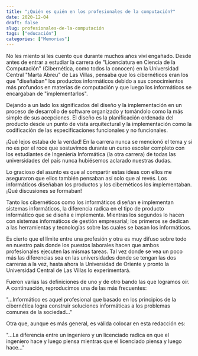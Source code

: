```yaml
---
title: "¿Quién es quién en los profesionales de la computación?"
date: 2020-12-04
draft: false
slug: profesionales-de-la-computación
tags: ["educación"]
categories: ["Memorias"]
---
```

No les miento si les cuento que durante muchos años viví engañado. Desde antes de entrar a estudiar la carrera de "Licenciatura en Ciencia de la Computación" (Cibernética, como todos la conocen) en la Universidad Central "Marta Abreu" de Las Villas, pensaba que los cibernéticos eran los que "diseñaban" los productos informáticos debido a sus conocimientos más profundos en materias de computación y que luego los informáticos se encargaban de "implementarlos".

Dejando a un lado los significados del diseño y la implementación en un proceso de desarrollo de software organizado y tomándolo como la más simple de sus acepciones. El diseño es la planificación ordenada del producto desde un punto de vista arquitectural y la implementación como la codificación de las especificaciones funcionales y no funcionales.

¡Qué lejos estaba de la verdad! En la carrera nunca se mencionó el tema y si no es por el roce que sostuvimos durante un curso escolar completo con los estudiantes de Ingeniería Informática (la otra carrera) de todas las universidades del país nunca hubiésemos aclarado nuestras dudas.

Lo gracioso del asunto es que al compartir estas ideas con ellos me aseguraron que ellos también pensaban así solo que al revés. Los informáticos diseñaban los productos y los cibernéticos los implementaban. ¡Qué discusiones se formaban!

Tanto los cibernéticos como los informáticos diseñan e implementan sistemas informáticos, la diferencia radica en el tipo de producto informático que se diseña e implementa. Mientras los segundos lo hacen con sistemas informáticos de gestión empresarial; los primeros se dedican a las herramientas y tecnologías sobre las cuales se basan los informáticos.

Es cierto que el límite entre una profesión y otra es muy difuso sobre todo en nuestro país donde los puestos laborales hacen que ambos profesionales ejecuten las mismas tareas. Tal vez donde se vea un poco más las diferencias sea en las universidades donde se tengan las dos carreras a la vez, hasta ahora la Universidad de Oriente y pronto la Universidad Central de Las Villas lo experimentará.

Fueron varias las definiciones de uno y de otro bando las que logramos oír. A continuación, reproducimos una de las más frecuentes:

"...Informático es aquel profesional que basado en los principios de la cibernética logra construir soluciones informáticas a los problemas comunes de la sociedad..."

Otra que, aunque es más general, es válida colocar en esta redacción es:

"...La diferencia entre un ingeniero y un licenciado radica en que el ingeniero hace y luego piensa mientras que el licenciado piensa y luego hace..."
